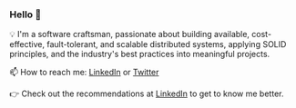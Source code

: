 ### Hello 👋

💡  I'm a software craftsman, passionate about building available, cost-effective, fault-tolerant, and scalable distributed systems, applying SOLID principles, and the industry's best practices into meaningful projects.

📫  How to reach me: [LinkedIn](https://www.linkedin.com/in/nikolov96/) or [Twitter](https://twitter.com/mnikolov96)

👉 Check out the recommendations at [LinkedIn](https://www.linkedin.com/in/nikolov96/) to get to know me better.
